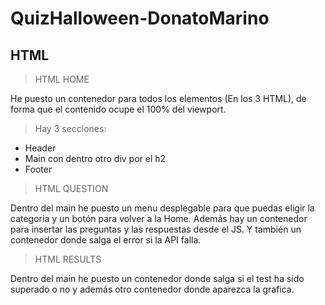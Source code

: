 # QuizHalloween-DonatoMarino

## HTML
>HTML HOME

He puesto un contenedor para todos los elementos (En los 3 HTML), de forma que el contenido ocupe el 100% del viewport.
> Hay 3 secciones:

- Header
- Main con dentro otro div por el h2
- Footer

> HTML QUESTION

Dentro del main he puesto un menu desplegable para que puedas eligir la categoria y un botón para volver a la Home.
Además hay un contenedor para insertar las preguntas y las respuestas desde el JS.
Y también un contenedor donde salga el error si la API falla.

> HTML RESULTS

Dentro del main he puesto un contenedor donde salga si el test ha sido superado o no y además otro contenedor donde aparezca la grafica.

